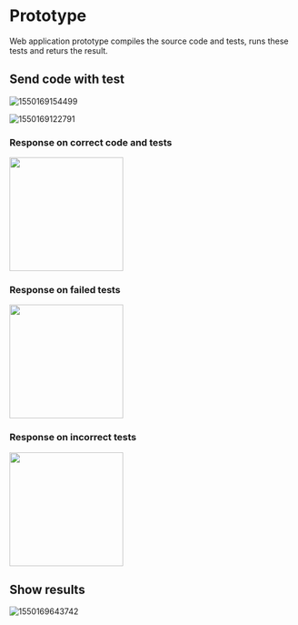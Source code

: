 # Prototype



Web application prototype compiles the source code and tests, runs these tests and returs the result.



## Send code with test

![1550169154499](C:\Users\tomas\AppData\Roaming\Typora\typora-user-images\1550169154499.png)

![1550169122791](C:\Users\tomas\AppData\Roaming\Typora\typora-user-images\1550169122791.png)



### Response on correct code and tests

<img src="C:\Users\tomas\AppData\Roaming\Typora\typora-user-images\1550169209497.png" height="200">

### Response on failed tests

<img src="C:\Users\tomas\AppData\Roaming\Typora\typora-user-images\1550169405766.png" height="200">



### Response on incorrect tests

<img src="C:\Users\tomas\AppData\Roaming\Typora\typora-user-images\1550169345603.png" height="200">

## Show results

![1550169643742](C:\Users\tomas\AppData\Roaming\Typora\typora-user-images\1550169643742.png)

